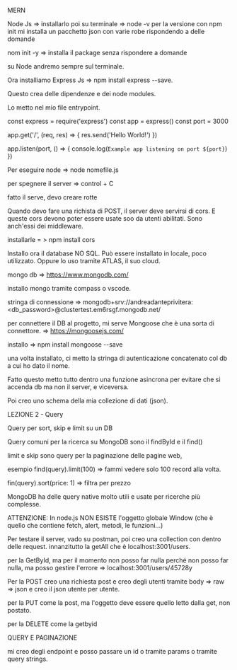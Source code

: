 MERN

Node Js => installarlo
poi su terminale => node -v per la versione
con npm init mi installa un pacchetto json con varie robe rispondendo a delle domande

nom init -y => installa il package senza rispondere a domande

su Node andremo sempre sul terminale.

Ora installiamo Express Js => npm install express --save.

Questo crea delle dipendenze e dei node modules.


Lo metto nel mio file entrypoint.

const express = require('express')
const app = express()
const port = 3000

app.get('/', (req, res) => {
  res.send('Hello World!')
})

app.listen(port, () => {
  console.log(`Example app listening on port ${port}`)
})


Per eseguire node => node nomefile.js

per spegnere il server => control + C

fatto il serve, devo creare rotte


Quando devo fare una richista di POST, il server deve servirsi di cors. E queste cors devono poter essere usate soo da utenti abilitati. Sono anch'essi dei middleware.

installarle = > npm install cors

Installo ora il database NO SQL. Può essere installato in locale, poco utilizzato. Oppure lo uso tramite ATLAS, il suo cloud.

mongo db => https://www.mongodb.com/

installo mongo tramite compass o vscode.

stringa di connessione => mongodb+srv://andreadanteprivitera:<db_password>@clustertest.em6rsgf.mongodb.net/

per connettere il DB al progetto, mi serve Mongoose che è una sorta di connettore. => https://mongoosejs.com/

installo => npm install mongoose --save

una volta installato, ci metto la stringa di autenticazione concatenato col db a cui ho dato il nome.

Fatto questo metto tutto dentro una funzione asincrona per evitare che si accenda db ma non il server, e viceversa.

Poi creo uno schema della mia collezione di dati (json).


LEZIONE 2 - Query

Query per sort, skip e limit su un DB

Query comuni per la ricerca su MongoDB sono il findById e il find()

limit e skip sono query per la paginazione delle pagine web, 

esempio find(query).limit(100) => fammi vedere solo 100 record alla volta.

fin(query).sort(price: 1) => filtra per prezzo

MongoDB ha delle query native molto utili e usate per ricerche più complesse.

ATTENZIONE: In node.js NON ESISTE l'oggetto globale Window (che è quello che contiene fetch, alert, metodi, le funzioni...)

Per testare il server, vado su postman, poi creo una collection con dentro delle request. innanzitutto la getAll che è localhost:3001/users.

per la GetById, ma per il momento non posso far nulla perché non posso far nulla, ma posso gestire l'errore => localhost:3001/users/45728y

Per la POST creo una richiesta post e creo degli utenti tramite body => raw => json e creo il json utente per utente.

per la PUT come la post, ma l'oggetto deve essere quello letto dalla get, non postato.

per la DELETE come la getbyid


QUERY E PAGINAZIONE

mi creo degli endpoint e posso passare un id o tramite params o tramite query strings.






